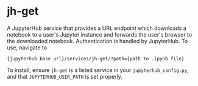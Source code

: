 # jh-get

A JupyterHub service that provides a URL endpoint which downloads a notebook to a user's Jupyter instance and forwards the user's browser to the downloaded notebook. Authentication is handled by JupyterHub. To use, navigate to
```
{jupyterhub base url}/services/jh-get/?path={path to .ipynb file}
```

To install, ensure `jh-get` is a listed service in your `jupyterhub_config.py`, and that `JUPYTERHUB_USER_PATH` is set properly.